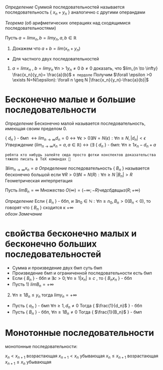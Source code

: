 _Определение_ Суммой последовательностей называется последовательность { $x_n+y_n$ } 
аналогично с другими операндами

_Теорема_ (об арифметических операциях над сходящимися последовательностями)

Пусть $a=lim x_n, b=lim y_n, a,b \in \mathbb R$
1) Докажем что $a+b = lim(x_n+y_n)$
- Для частного двух последовательностей
1) $a=lim x_n$ , $b=lim y_n$
$\forall n>1 y_n \ne 0$
$b \ne 0$
доказать, что $lim_{n \to \infty} \frac{x_n}{y_n}= \frac{a}{b}$
`я пердоле`
Получим $\forall \epsilon >0 \exists N=N(\epsilon): \forall n \geq N |\frac{x_n}{y_n}-\frac{a}{b}|$

# Бесконечно малые и большие последовательности

_Определение_ Бесконечно малой называется последовательность, имеющая своим пределом 0.

{ $d_n$ } - бмп $\leftrightarrow lim_{n \to \infty} d_n = 0 \leftrightarrow \forall \epsilon >0 \exists N=N(\epsilon): \forall n \geq N, |d_n|< \epsilon$
_Утверждение_ 
$(lim_{n \to \infty} x_n=a, a \in \mathbb R) \leftrightarrow (\exists$ { $d_n$ } - бмп: $\forall n \geq 1 x_n - d_n+a$ 

`ребята кто нибудь залейте сюда просто фотки конспектов доказательства тяжело писать в TeX командах 🥺`

$\exists lim_{n\to \infty} x_n =a$
_Определение_ последовательность { $B_n$ } называется бесконечно большой если 
$\forall R>0 \exists N = N(R): \forall n \geq N$
$|B_n|>R$
Геометрическая интерпретация

Пусть $lim B_n = \infty$
Множество $O(\infty)=(- \infty; -R) чядсбдвщыз (R;+ \infty)$     

_Определение_ Если { $B_n$ } - ббп, и $\exists n_0 \in \mathbb N: \forall n \geq n_0, B_n >0 (B_n<0),$ то говорят что { $B_n$ } сходится к $+ \infty$  
_обозн_
_Замечание_

# свойства бесконечно малых и бесконечно больших последовательностей

- Сумма и произведение двух бмп суть бмп
- Произведение бмп и ограниченной последовательности есть бмп
- Если { $B_n$ } - ббп и $\exists c>0; \forall n \geq 1 |x_n| \geq c$ , то { $B_n x_n$ } - ббп
- Пусть 1) $lim B_n = + \infty$
2) $\forall n \geq 1 B_n \leq y_n$
тогда $lim y_n = + \infty$
- Пусть { $a_n$ } - бмп
$\forall n \geq 1, d_n \ne 0$
Тогда { $\frac{1}{d_n}$ } - ббп
- Пусть { $B_n$ } - ббп, $\forall n \geq 1 B_n \ne 0$ Тогда { $\frac{1}{B_n}$ } - бмп
# Монотонные последовательности

монотонные последовательности:

$x_n<x_{n+1}$ возрастающая
$x_{n+1}<x_{n}$ убывающая
$x_n \leq x_{n+1}$ возрастающая
$x_{n+1} \leq x_{n}$ убывающая
